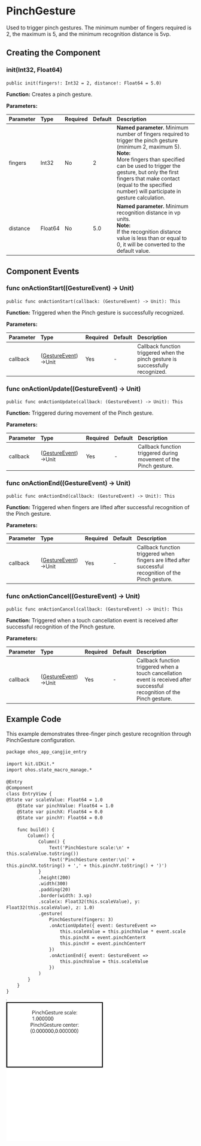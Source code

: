 # PinchGesture

Used to trigger pinch gestures. The minimum number of fingers required is 2, the maximum is 5, and the minimum recognition distance is 5vp.

## Creating the Component

### init(Int32, Float64)

```cangjie
public init(fingers!: Int32 = 2, distance!: Float64 = 5.0)
```

**Function:** Creates a pinch gesture.

**Parameters:**

|Parameter|Type|Required|Default|Description|
|:---|:---|:---|:---|:---|
|fingers|Int32|No|2| **Named parameter.** Minimum number of fingers required to trigger the pinch gesture (minimum 2, maximum 5).<br/> **Note:** <br/> More fingers than specified can be used to trigger the gesture, but only the first fingers that make contact (equal to the specified number) will participate in gesture calculation.|
|distance|Float64|No|5.0| **Named parameter.** Minimum recognition distance in vp units. <br/> **Note:** <br/> If the recognition distance value is less than or equal to 0, it will be converted to the default value.|

## Component Events

### func onActionStart((GestureEvent) -> Unit)

```cangjie
public func onActionStart(callback: (GestureEvent) -> Unit): This
```

**Function:** Triggered when the Pinch gesture is successfully recognized.

**Parameters:**

|Parameter|Type|Required|Default|Description|
|:---|:---|:---|:---|:---|
|callback|([GestureEvent](./cj-universal-gesture-bind.md#class-gestureevent))->Unit|Yes|-|Callback function triggered when the pinch gesture is successfully recognized.|

### func onActionUpdate((GestureEvent) -> Unit)

```cangjie
public func onActionUpdate(callback: (GestureEvent) -> Unit): This
```

**Function:** Triggered during movement of the Pinch gesture.

**Parameters:**

|Parameter|Type|Required|Default|Description|
|:---|:---|:---|:---|:---|
|callback|([GestureEvent](./cj-universal-gesture-bind.md#class-gestureevent))->Unit|Yes|-|Callback function triggered during movement of the Pinch gesture.|

### func onActionEnd((GestureEvent) -> Unit)

```cangjie
public func onActionEnd(callback: (GestureEvent) -> Unit): This
```

**Function:** Triggered when fingers are lifted after successful recognition of the Pinch gesture.

**Parameters:**

|Parameter|Type|Required|Default|Description|
|:---|:---|:---|:---|:---|
|callback|([GestureEvent](./cj-universal-gesture-bind.md#class-gestureevent))->Unit|Yes|-|Callback function triggered when fingers are lifted after successful recognition of the Pinch gesture.|

### func onActionCancel((GestureEvent) -> Unit)

```cangjie
public func onActionCancel(callback: (GestureEvent) -> Unit): This
```

**Function:** Triggered when a touch cancellation event is received after successful recognition of the Pinch gesture.

**Parameters:**

|Parameter|Type|Required|Default|Description|
|:---|:---|:---|:---|:---|
|callback|([GestureEvent](./cj-universal-gesture-bind.md#class-gestureevent))->Unit|Yes|-|Callback function triggered when a touch cancellation event is received after successful recognition of the Pinch gesture.|

## Example Code

This example demonstrates three-finger pinch gesture recognition through PinchGesture configuration.

<!-- run -->

```cangjie
package ohos_app_cangjie_entry

import kit.UIKit.*
import ohos.state_macro_manage.*

@Entry
@Component
class EntryView {
@State var scaleValue: Float64 = 1.0
    @State var pinchValue: Float64 = 1.0
    @State var pinchX: Float64 = 0.0
    @State var pinchY: Float64 = 0.0

    func build() {
        Column() {
            Column() {
                Text('PinchGesture scale:\n' + this.scaleValue.toString())
                Text('PinchGesture center:\n(' + this.pinchX.toString() + ',' + this.pinchY.toString() + ')')
            }
            .height(200)
            .width(300)
            .padding(20)
            .border(width: 3.vp)
            .scale(x: Float32(this.scaleValue), y: Float32(this.scaleValue), z: 1.0)
            .gesture(
                PinchGesture(fingers: 3)
                .onActionUpdate({ event: GestureEvent =>
                    this.scaleValue = this.pinchValue * event.scale
                    this.pinchX = event.pinchCenterX
                    this.pinchY = event.pinchCenterY
                })
                .onActionEnd({ event: GestureEvent =>
                    this.pinchValue = this.scaleValue
                })
            )
        }
    }
}
```

![pinch](figures/pinch_gesture.gif)